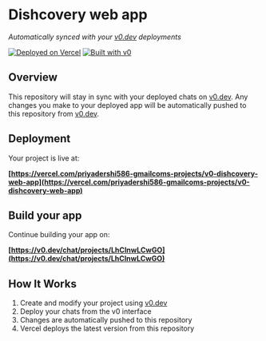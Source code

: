# Dishcovery web app

*Automatically synced with your [v0.dev](https://v0.dev) deployments*

[![Deployed on Vercel](https://img.shields.io/badge/Deployed%20on-Vercel-black?style=for-the-badge&logo=vercel)](https://vercel.com/priyadershi586-gmailcoms-projects/v0-dishcovery-web-app)
[![Built with v0](https://img.shields.io/badge/Built%20with-v0.dev-black?style=for-the-badge)](https://v0.dev/chat/projects/LhCInwLCwGO)

## Overview

This repository will stay in sync with your deployed chats on [v0.dev](https://v0.dev).
Any changes you make to your deployed app will be automatically pushed to this repository from [v0.dev](https://v0.dev).

## Deployment

Your project is live at:

**[https://vercel.com/priyadershi586-gmailcoms-projects/v0-dishcovery-web-app](https://vercel.com/priyadershi586-gmailcoms-projects/v0-dishcovery-web-app)**

## Build your app

Continue building your app on:

**[https://v0.dev/chat/projects/LhCInwLCwGO](https://v0.dev/chat/projects/LhCInwLCwGO)**

## How It Works

1. Create and modify your project using [v0.dev](https://v0.dev)
2. Deploy your chats from the v0 interface
3. Changes are automatically pushed to this repository
4. Vercel deploys the latest version from this repository